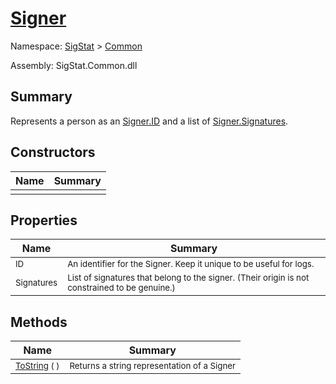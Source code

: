 # [Signer](./Signer.md)

Namespace: [SigStat]() > [Common](./README.md)

Assembly: SigStat.Common.dll

## Summary
Represents a person as an [Signer.ID](https://github.com/hargitomi97/sigstat/blob/master/docs/md/SigStat/Common/Signer.md) and a list of [Signer.Signatures](https://github.com/hargitomi97/sigstat/blob/master/docs/md/SigStat/Common/Signer.md).

## Constructors

| Name | Summary | 
| --- | --- | 
| <sub></sub> | <sub></sub> | <br>


## Properties

| Name | Summary | 
| --- | --- | 
| <sub>ID</sub> | <sub>An identifier for the Signer. Keep it unique to be useful for logs.</sub> | <br>
| <sub>Signatures</sub> | <sub>List of signatures that belong to the signer.  (Their origin is not constrained to be genuine.)</sub> | <br>


## Methods

| Name | Summary | 
| --- | --- | 
| <sub>[ToString](./Methods/Signer-100663452.md) (  )</sub> | <sub>Returns a string representation of a Signer</sub> | <br>


